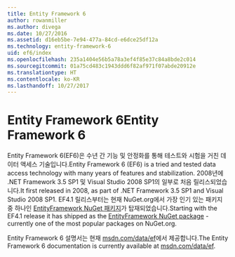 ```yaml
---
title: Entity Framework 6
author: rowanmiller
ms.author: divega
ms.date: 10/27/2016
ms.assetid: d16eb5be-7e94-477a-84cd-e6dce25df12a
ms.technology: entity-framework-6
uid: ef6/index
ms.openlocfilehash: 235a1404e56b5a78a3ef4f85e37c84a8bde2c014
ms.sourcegitcommit: 01a75cd483c1943ddd6f82af971f07abde20912e
ms.translationtype: HT
ms.contentlocale: ko-KR
ms.lasthandoff: 10/27/2017
---
```

# <a name="entity-framework-6"></a><span data-ttu-id="e4447-102">Entity Framework 6</span><span class="sxs-lookup"><span data-stu-id="e4447-102">Entity Framework 6</span></span>

<span data-ttu-id="e4447-103">Entity Framework 6(EF6)은 수년 간 기능 및 안정화를 통해 테스트와 시험을 거친 데이터 액세스 기술입니다.</span><span class="sxs-lookup"><span data-stu-id="e4447-103">Entity Framework 6 (EF6) is a tried and tested data access technology with many years of features and stabilization.</span></span> <span data-ttu-id="e4447-104">2008년에 .NET Framework 3.5 SP1 및 Visual Studio 2008 SP1의 일부로 처음 릴리스되었습니다.</span><span class="sxs-lookup"><span data-stu-id="e4447-104">It first released in 2008, as part of .NET Framework 3.5 SP1 and Visual Studio 2008 SP1.</span></span> <span data-ttu-id="e4447-105">EF4.1 릴리스부터는 현재 NuGet.org에서 가장 인기 있는 패키지 중 하나인 [EntityFramework NuGet 패키지](https://www.nuget.org/packages/EntityFramework/)가 탑재되었습니다.</span><span class="sxs-lookup"><span data-stu-id="e4447-105">Starting with the EF4.1 release it has shipped as the [EntityFramework NuGet package](https://www.nuget.org/packages/EntityFramework/) - currently one of the most popular packages on NuGet.org.</span></span>

<span data-ttu-id="e4447-106">Entity Framework 6 설명서는 현재 [msdn.com/data/ef](http://msdn.com/data/ef)에서 제공합니다.</span><span class="sxs-lookup"><span data-stu-id="e4447-106">The Entity Framework 6 documentation is currently available at [msdn.com/data/ef](http://msdn.com/data/ef).</span></span>
